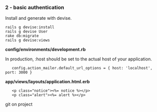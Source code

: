 ### 2 - basic authentication

Install and generate with devise.

    rails g devise:install
    rails g devise User
    rake db:migrate
    rails g devise:views

**config/environments/development.rb**

In production, :host should be set to the actual host of your application.

       config.action_mailer.default_url_options = { host: 'localhost', port: 3000 }

**app/views/layouts/application.html.erb**

       <p class="notice"><%= notice %></p>
       <p class="alert"><%= alert %></p>

git on project


